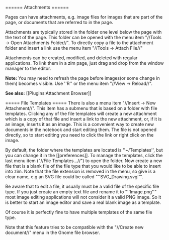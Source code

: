 ====== Attachments ======

Pages can have attachments, e.g. image files for images that are part of the page, or documents that are referred to in the page.

Attachments are typically stored in the folder one level below the page with the text of the page. This folder can be opened with the menu item "//Tools → Open Attachments Folder//". To directly copy a file to the attachment folder and insert a link use the menu item "//Tools → Attach File//"

Attachments can be created, modified, and deleted with regular applications. To link them in a zim page, just drag and drop from the window manager to the editor.

**Note:** You may need to refresh the page before images(or some change in them) becomes visible. Use ''<ctrl>R'' or the menu item "//View → Reload//".

**See also:** [[Plugins:Attachment Browser]]

===== File Templates =====
There is also a menu item "//Insert → New Attachment//". This item has a submenu that is based on a folder with file templates. Clicking any of the file templates will create a new attachment which is a copy of that file and insert a link to the new attachment, or, if it is an image, inserts it as an image. This is a convenient way to create new documents in the notebook and start editing them. The file is not opened directly, so to start editing you need to click the link or right click on the image.

By default, the folder where the templates are located is ''~/Templates'', but you can change it in the [[preferences]]. To manage the templates, click the last menu item ("//File Templates...//") to open the folder. Now create a new file that is a blank file of the file type that you would like to be able to insert into zim. Note that the file extension is removed in the menu, so give is a clear name, e.g an SVG file could be called "''SVG_Drawing.svg''".

Be aware that to edit a file, it usually must be a valid file of the specific file type. If you just create an empty text file and rename it to "''Image.png''" most image editing applications will not consider it a valid PNG image. So it is better to start an image editor and save a real blank image as a template.

Of course it is perfectly fine to have multiple templates of the same file type.

Note that this feature tries to be compatible with the "//Create new document//" menu in the Gnome file browser.
